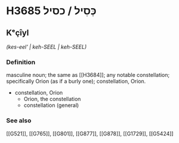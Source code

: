 # H3685 כְּסִיל / כסיל

## Kᵉçîyl

_(kes-eel' | keh-SEEL | keh-SEEL)_

### Definition

masculine noun; the same as [[H3684]]; any notable constellation; specifically Orion (as if a burly one); constellation, Orion.

- constellation, Orion
    - Orion, the constellation
    - constellation (general)
### See also

[[G521]], [[G765]], [[G801]], [[G877]], [[G878]], [[G1729]], [[G5424]]

